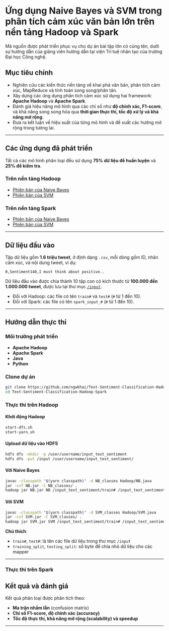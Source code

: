 # Ứng dụng Naive Bayes và SVM trong phân tích cảm xúc văn bản lớn trên nền tảng Hadoop và Spark

Mã nguồn được phát triển phục vụ cho dự án bài tập lớn có cùng tên, dưới sự hướng dẫn của giảng viên hướng dẫn tại viện Trí tuệ nhân tạo của trường Đại học Công nghệ.


## Mục tiêu chính

* Nghiên cứu các kiến thức nền tảng về khai phá văn bản, phân tích cảm xúc, MapReduce và tính toán song song/phân tán.
* Xây dựng các ứng dụng phân tích cảm xúc sử dụng hai framework: **Apache Hadoop** và **Apache Spark**.
* Đánh giá hiệu năng mô hình qua các chỉ số như **độ chính xác, F1-score**, và khả năng song song hóa qua **thời gian thực thi, tốc độ xử lý và khả năng mở rộng**.
* Đưa ra kết luận về hiệu suất của từng mô hình và đề xuất các hướng mở rộng trong tương lai.

---

## Các ứng dụng đã phát triển

Tất cả các mô hình phân loại đều sử dụng **75% dữ liệu để huấn luyện** và **25% để kiểm tra**.

### Trên nền tảng Hadoop

* [Phiên bản của Naive Bayes](Hadoop/NB.java)
* [Phiên bản của SVM](Hadoop/SVM.java)


### Trên nền tảng Spark

* [Phiên bản của Naive Bayes](Spark/NaiveBayes/python/NaiveBayes.py)
* [Phiên bản của SVM](Spark/SVM/python/SVM.py)

---

## Dữ liệu đầu vào

Tập dữ liệu gồm **1.6 triệu tweet**, ở định dạng `.csv`, mỗi dòng gồm ID, nhãn cảm xúc, và nội dung tweet, ví dụ:

```
0,Sentiment140,I must think about positive..
```

Dữ liệu đầu vào được chia thành 10 tập con có kích thước từ **100.000 đến 1.000.000 tweet**, được lưu tại thư mục [`/input`](input/).

* Đối với Hadoop: các file có tên `train#` và `test#` (`#` từ 1 đến 10).
* Đối với Spark: các file có tên `spark_input_#` (`#` từ 1 đến 10).

---

## Hướng dẫn thực thi

###  Môi trường phát triển

* **Apache Hadoop**
* **Apache Spark**
* **Java**
* **Python**


### Clone dự án

```bash
git clone https://github.com/ngwkhai/Text-Sentiment-Classification-Hadoop-Spark.git
cd Text-Sentiment-Classification-Hadoop-Spark
```

### Thực thi trên Hadoop

#### Khởi động Hadoop

```bash
start-dfs.sh
start-yarn.sh
```

#### Upload dữ liệu vào HDFS

```bash
hdfs dfs -mkdir -p /user/username/input_text_sentiment
hdfs dfs -put /input /user/username/input_text_sentiment/
```

#### Với Naive Bayes

```bash
javac -classpath "$(yarn classpath)" -d NB_classes Hadoop/NB.java
jar -cvf NB.jar -C NB_classes/ .
hadoop jar NB.jar NB /input_text_sentiment/train# /input_text_sentiment/test# training_split testing_split
```


#### Với SVM

```bash
javac -classpath "$(yarn classpath)" -d SVM_classes Hadoop/SVM.java
jar -cvf SVM.jar -C SVM_classes/ .
hadoop jar SVM.jar SVM /input_text_sentiment/train# /input_text_sentiment/test# training_split testing_split
```


**Chú thích**:

* `train#`, `test#`: là tên các file dữ liệu trong thư mục `/input`
* `training_split`, `testing_split`: số byte để chia nhỏ dữ liệu cho các mapper

---

### Thực thi trên Spark

##  Kết quả và đánh giá

Kết quả phân loại được phân tích theo:

* **Ma trận nhầm lẫn** (confusion matrix)
* **Chỉ số F1-score, độ chính xác (accuracy)**
* **Tốc độ thực thi, khả năng mở rộng (scalability) và speedup**

---

